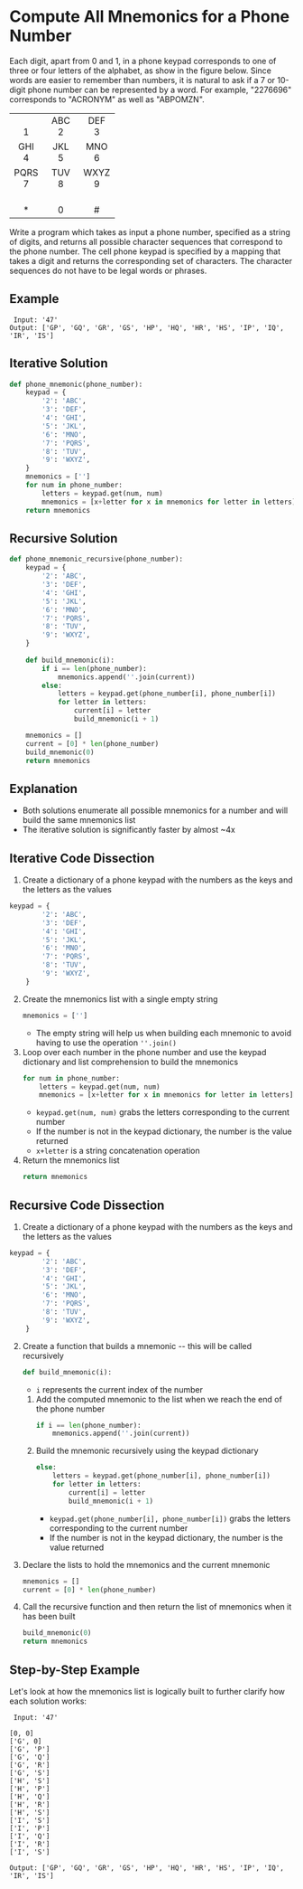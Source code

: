 # Compute All Mnemonics for a Phone Number
Each digit, apart from 0 and 1, in a phone keypad corresponds to one of three or four letters of the alphabet, as show in the figure below. Since words are easier to remember than numbers, it is natural to ask if a 7 or 10-digit phone number can be represented by a word. For example, "2276696" corresponds to "ACRONYM" as well as "ABPOMZN".

<table align='center'>
    <tr>
        <td align='center'></br>1</td>
        <td align='center'>ABC</br>2</td>
        <td align='center'>DEF</br>3</td>
    </tr>
    <tr>
        <td align='center'>GHI</br>4</td>
        <td align='center'>JKL</br>5</td>
        <td align='center'>MNO</br>6</td>
    </tr>
    <tr>
        <td align='center'>PQRS</br>7</td>
        <td align='center'>TUV</br>8</td>
        <td align='center'>WXYZ</br>9</td>
    </tr>
    <tr>
        <td align='center'></br>*</td>
        <td align='center'>&emsp;&emsp;&emsp;</br>0</td>
        <td align='center'></br>#</td>
    </tr>
</table>

Write a program which takes as input a phone number, specified as a string of digits, and returns all possible character sequences that correspond to the phone number. The cell phone keypad is specified by a mapping that takes a digit and returns the corresponding set of characters. The character sequences do not have to be legal words or phrases.
  
## Example
```
 Input: '47'
Output: ['GP', 'GQ', 'GR', 'GS', 'HP', 'HQ', 'HR', 'HS', 'IP', 'IQ', 'IR', 'IS']
```
  
## Iterative Solution
```python
def phone_mnemonic(phone_number):
    keypad = {
        '2': 'ABC',
        '3': 'DEF',
        '4': 'GHI',
        '5': 'JKL',
        '6': 'MNO',
        '7': 'PQRS',
        '8': 'TUV',
        '9': 'WXYZ',
    }
    mnemonics = ['']
    for num in phone_number:
        letters = keypad.get(num, num)
        mnemonics = [x+letter for x in mnemonics for letter in letters]
    return mnemonics
```
  
## Recursive Solution
```python
def phone_mnemonic_recursive(phone_number):
    keypad = {
        '2': 'ABC',
        '3': 'DEF',
        '4': 'GHI',
        '5': 'JKL',
        '6': 'MNO',
        '7': 'PQRS',
        '8': 'TUV',
        '9': 'WXYZ',
    }
    
    def build_mnemonic(i):
        if i == len(phone_number):
            mnemonics.append(''.join(current))
        else:
            letters = keypad.get(phone_number[i], phone_number[i])
            for letter in letters:
                current[i] = letter
                build_mnemonic(i + 1)

    mnemonics = []
    current = [0] * len(phone_number)
    build_mnemonic(0)
    return mnemonics
```
  
## Explanation
* Both solutions enumerate all possible mnemonics for a number and will build the same mnemonics list
* The iterative solution is significantly faster by almost ~4x
  
## Iterative Code Dissection
1. Create a dictionary of a phone keypad with the numbers as the keys and the letters as the values
```python
keypad = {
        '2': 'ABC',
        '3': 'DEF',
        '4': 'GHI',
        '5': 'JKL',
        '6': 'MNO',
        '7': 'PQRS',
        '8': 'TUV',
        '9': 'WXYZ',
    }
```
2. Create the mnemonics list with a single empty string
    ```python
    mnemonics = ['']
    ```
    * The empty string will help us when building each mnemonic to avoid having to use the operation ```''.join()```
3. Loop over each number in the phone number and use the keypad dictionary and list comprehension to build the mnemonics
    ```python
    for num in phone_number:
        letters = keypad.get(num, num)
        mnemonics = [x+letter for x in mnemonics for letter in letters]
    ```
    * ```keypad.get(num, num)``` grabs the letters corresponding to the current number
    * If the number is not in the keypad dictionary, the number is the value returned
    * ```x+letter``` is a string concatenation operation
4. Return the mnemonics list
    ```python
    return mnemonics
    ```
  
## Recursive Code Dissection
1. Create a dictionary of a phone keypad with the numbers as the keys and the letters as the values
```python
keypad = {
        '2': 'ABC',
        '3': 'DEF',
        '4': 'GHI',
        '5': 'JKL',
        '6': 'MNO',
        '7': 'PQRS',
        '8': 'TUV',
        '9': 'WXYZ',
    }
```
2. Create a function that builds a mnemonic -- this will be called recursively
    ```python
    def build_mnemonic(i):
    ```
    * ```i``` represents the current index of the number

    1. Add the computed mnemonic to the list when we reach the end of the phone number
        ```python
        if i == len(phone_number):
            mnemonics.append(''.join(current))
        ```
    2. Build the mnemonic recursively using the keypad dictionary
        ```python
        else:
            letters = keypad.get(phone_number[i], phone_number[i])
            for letter in letters:
                current[i] = letter
                build_mnemonic(i + 1)
        ```
        * ```keypad.get(phone_number[i], phone_number[i])``` grabs the letters corresponding to the current number
        * If the number is not in the keypad dictionary, the number is the value returned
3. Declare the lists to hold the mnemonics and the current mnemonic
    ```python
    mnemonics = []
    current = [0] * len(phone_number)
    ```
4. Call the recursive function and then return the list of mnemonics when it has been built
    ```python
    build_mnemonic(0)
    return mnemonics
    ```
  
## Step-by-Step Example
Let's look at how the mnemonics list is logically built to further clarify how each solution works:
```
 Input: '47'

[0, 0]
['G', 0]
['G', 'P']
['G', 'Q']
['G', 'R']
['G', 'S']
['H', 'S']
['H', 'P']
['H', 'Q']
['H', 'R']
['H', 'S']
['I', 'S']
['I', 'P']
['I', 'Q']
['I', 'R']
['I', 'S']

Output: ['GP', 'GQ', 'GR', 'GS', 'HP', 'HQ', 'HR', 'HS', 'IP', 'IQ', 'IR', 'IS']
```